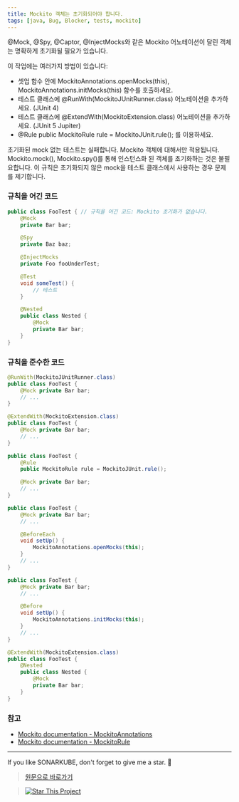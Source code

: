 ```yaml
---
title: Mockito 객체는 초기화되어야 합니다.
tags: [java, Bug, Blocker, tests, mockito]
---
```


@Mock, @Spy, @Captor, @InjectMocks와 같은 Mockito 어노테이션이 달린 객체는 명확하게 초기화될 필요가 있습니다.

이 작업에는 여러가지 방법이 있습니다:

* 셋업 함수 안에 MockitoAnnotations.openMocks(this), MockitoAnnotations.initMocks(this) 함수를 호출하세요. 
* 테스트 클래스에 @RunWith(MockitoJUnitRunner.class) 어노테이션을 추가하세요. (JUnit 4)
* 테스트 클래스에 @ExtendWith(MockitoExtension.class) 어노테이션을 추가하세요. (JUnit 5 Jupiter)
* @Rule public MockitoRule rule = MockitoJUnit.rule(); 를 이용하세요.

초기화된 mock 없는 테스트는 실패합니다.
Mockito 객체에 대해서만 적용됩니다. Mockito.mock(), Mockito.spy()를 통해 인스턴스화 된 객체를 초기화하는 것은 불필요합니다. 
이 규칙은 초기화되지 않은 mock을 테스트 클래스에서 사용하는 경우 문제를 제기합니다.

### 규칙을 어긴 코드
```java
public class FooTest { // 규칙을 어긴 코드: Mockito 초기화가 없습니다.
    @Mock
    private Bar bar;

    @Spy
    private Baz baz;

    @InjectMocks
    private Foo fooUnderTest;

    @Test
    void someTest() {
        // 테스트
    }

    @Nested
    public class Nested {
        @Mock
        private Bar bar;
    }
}
```

### 규칙을 준수한 코드

```java
@RunWith(MockitoJUnitRunner.class)
public class FooTest {
    @Mock private Bar bar;
    // ...
}
```

```java
@ExtendWith(MockitoExtension.class)
public class FooTest {
    @Mock private Bar bar;
    // ...
}
```

```java
public class FooTest {
    @Rule
    public MockitoRule rule = MockitoJUnit.rule();

    @Mock private Bar bar;
    // ...
}
```

```java
public class FooTest {
    @Mock private Bar bar;
    // ...

    @BeforeEach
    void setUp() {
        MockitoAnnotations.openMocks(this);
    }
    // ...
}
```

```java
public class FooTest {
    @Mock private Bar bar;
    // ...

    @Before
    void setUp() {
        MockitoAnnotations.initMocks(this);
    }
    // ...
}
```

```java
@ExtendWith(MockitoExtension.class)
public class FooTest {
    @Nested
    public class Nested {
        @Mock
        private Bar bar;
    }
}
```

### 참고

* [Mockito documentation - MockitoAnnotations](https://site.mockito.org/javadoc/current/org/mockito/MockitoAnnotations.html) 
* [Mockito documentation - MockitoRule](https://site.mockito.org/javadoc/current/org/mockito/junit/MockitoRule.html)

---

If you like SONARKUBE, don't forget to give me a star. :star2:

> [원문으로 바로가기](https://rules.sonarsource.com/java/tag/tests/RSPEC-5979)

> [![Star This Project](https://img.shields.io/github/stars/kantabile/sonarkube.svg?label=Stars&style=social)](https://github.com/kantabile/sonarkube)
